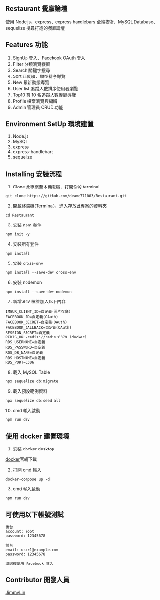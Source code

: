 ## Restaurant 餐廳論壇

使用 Node.js、express、express handlebars 全端技術、MySQL Database、sequelize 搜尋打造的餐廳論壇

## Features 功能

1. SignUp 登入、Facebook OAuth 登入
2. Filter 分類瀏覽餐廳
3. Search 關鍵字搜尋
4. Sort 正反續、類型排序導覽
5. New 最新動態導覽
6. User list 追蹤人數排序使用者瀏覽
7. Top10 前 10 名追蹤人數餐廳導覽
8. Profile 檔案瀏覽與編輯
9. Admin 管理員 CRUD 功能

## Environment SetUp 環境建置

1. Node.js
2. MySQL
3. express
4. express-handlebars
5. sequelize

## Installing 安裝流程

1. Clone 此專案至本機電腦，打開你的 terminal

```
git clone https://github.com/deamo771003/Restaurant.git
```

2. 開啟終端機(Terminal)，進入存放此專案的資料夾

```
cd Restaurant
```

3. 安裝 npm 套件

```
npm init -y
```

4. 安裝所有套件

```
npm install
```

5. 安裝 cross-env

```
npm install --save-dev cross-env
```

6. 安裝 nodemon

```
npm install --save-dev nodemon
```

7. 新增.env 檔並加入以下內容

```
IMGUR_CLIENT_ID=自定義(圖片存儲)
FACEBOOK_ID=自定義(OAuth)
FACEBOOK_SECRET=自定義(OAuth)
FACEBOOK_CALLBACK=自定義(OAuth)
SESSION_SECRET=自定義
REDIS_URL=redis://redis:6379 (docker)
RDS_USERNAME=自定義
RDS_PASSWORD=自定義
RDS_DB_NAME=自定義
RDS_HOSTNAME=自定義
RDS_PORT=3306
```

8. 載入 MySQL Table

```
npx sequelize db:migrate
```

9. 載入預設範例資料

```
npx sequelize db:seed:all
```

10. cmd 輸入啟動

```
npm run dev
```

## 使用 docker 建置環境

1. 安裝 docker desktop

[docker](https://www.docker.com/)官網下載

2. 打開 cmd 輸入

```
docker-compose up -d
```

3. cmd 輸入啟動

```
npm run dev
```

## 可使用以下帳號測試

```
後台
account: root
password: 12345678

前台
email: user1@example.com
password: 12345678

或選擇使用 Facebook 登入
```

## Contributor 開發人員

[JimmyLin](https://github.com/deamo771003)

